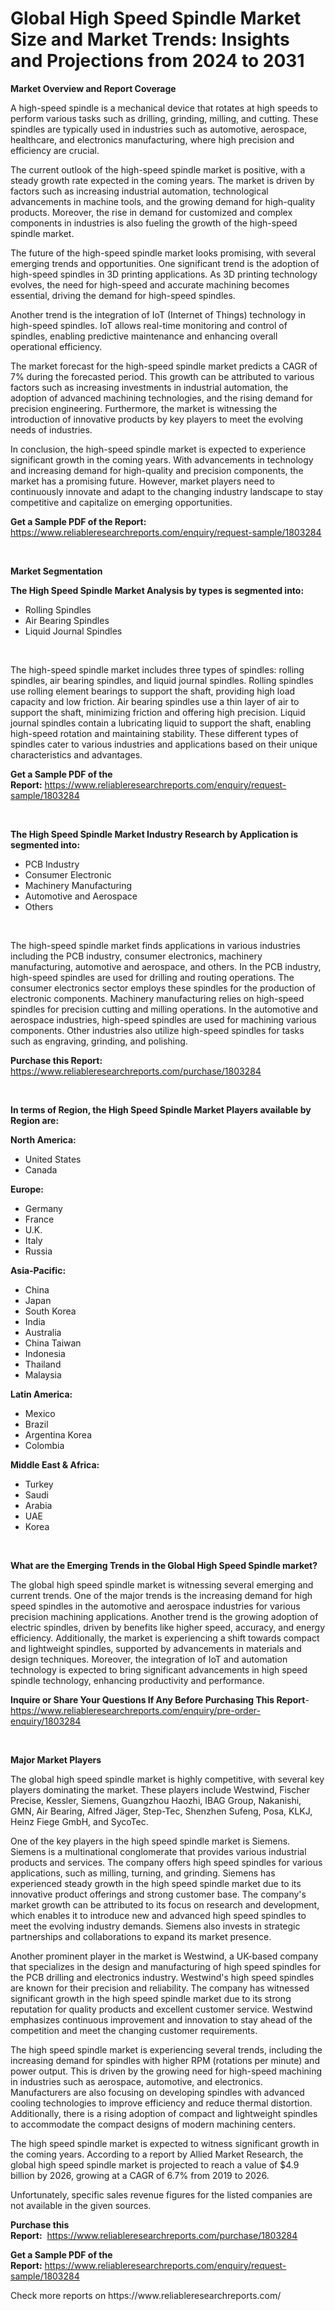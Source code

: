 <p><h1>Global High Speed Spindle Market Size and Market Trends: Insights and Projections from 2024 to 2031</h1></p><p><strong>Market Overview and Report Coverage</strong></p>
<p><p>A high-speed spindle is a mechanical device that rotates at high speeds to perform various tasks such as drilling, grinding, milling, and cutting. These spindles are typically used in industries such as automotive, aerospace, healthcare, and electronics manufacturing, where high precision and efficiency are crucial.</p><p>The current outlook of the high-speed spindle market is positive, with a steady growth rate expected in the coming years. The market is driven by factors such as increasing industrial automation, technological advancements in machine tools, and the growing demand for high-quality products. Moreover, the rise in demand for customized and complex components in industries is also fueling the growth of the high-speed spindle market.</p><p>The future of the high-speed spindle market looks promising, with several emerging trends and opportunities. One significant trend is the adoption of high-speed spindles in 3D printing applications. As 3D printing technology evolves, the need for high-speed and accurate machining becomes essential, driving the demand for high-speed spindles.</p><p>Another trend is the integration of IoT (Internet of Things) technology in high-speed spindles. IoT allows real-time monitoring and control of spindles, enabling predictive maintenance and enhancing overall operational efficiency.</p><p>The market forecast for the high-speed spindle market predicts a CAGR of 7% during the forecasted period. This growth can be attributed to various factors such as increasing investments in industrial automation, the adoption of advanced machining technologies, and the rising demand for precision engineering. Furthermore, the market is witnessing the introduction of innovative products by key players to meet the evolving needs of industries.</p><p>In conclusion, the high-speed spindle market is expected to experience significant growth in the coming years. With advancements in technology and increasing demand for high-quality and precision components, the market has a promising future. However, market players need to continuously innovate and adapt to the changing industry landscape to stay competitive and capitalize on emerging opportunities.</p></p>
<p><strong>Get a Sample PDF of the Report:</strong> <a href="https://www.reliableresearchreports.com/enquiry/request-sample/1803284">https://www.reliableresearchreports.com/enquiry/request-sample/1803284</a></p>
<p>&nbsp;</p>
<p><strong>Market Segmentation</strong></p>
<p><strong>The High Speed Spindle Market Analysis by types is segmented into:</strong></p>
<p><ul><li>Rolling Spindles</li><li>Air Bearing Spindles</li><li>Liquid Journal Spindles</li></ul></p>
<p>&nbsp;</p>
<p><p>The high-speed spindle market includes three types of spindles: rolling spindles, air bearing spindles, and liquid journal spindles. Rolling spindles use rolling element bearings to support the shaft, providing high load capacity and low friction. Air bearing spindles use a thin layer of air to support the shaft, minimizing friction and offering high precision. Liquid journal spindles contain a lubricating liquid to support the shaft, enabling high-speed rotation and maintaining stability. These different types of spindles cater to various industries and applications based on their unique characteristics and advantages.</p></p>
<p><strong>Get a Sample PDF of the Report:</strong>&nbsp;<a href="https://www.reliableresearchreports.com/enquiry/request-sample/1803284">https://www.reliableresearchreports.com/enquiry/request-sample/1803284</a></p>
<p>&nbsp;</p>
<p><strong>The High Speed Spindle Market Industry Research by Application is segmented into:</strong></p>
<p><ul><li>PCB Industry</li><li>Consumer Electronic</li><li>Machinery Manufacturing</li><li>Automotive and Aerospace</li><li>Others</li></ul></p>
<p>&nbsp;</p>
<p><p>The high-speed spindle market finds applications in various industries including the PCB industry, consumer electronics, machinery manufacturing, automotive and aerospace, and others. In the PCB industry, high-speed spindles are used for drilling and routing operations. The consumer electronics sector employs these spindles for the production of electronic components. Machinery manufacturing relies on high-speed spindles for precision cutting and milling operations. In the automotive and aerospace industries, high-speed spindles are used for machining various components. Other industries also utilize high-speed spindles for tasks such as engraving, grinding, and polishing.</p></p>
<p><strong>Purchase this Report:</strong>&nbsp; <a href="https://www.reliableresearchreports.com/purchase/1803284">https://www.reliableresearchreports.com/purchase/1803284</a></p>
<p>&nbsp;</p>
<p><strong>In terms of Region, the High Speed Spindle Market Players available by Region are:</strong></p>
<p>
    <p> <strong> North America: </strong>
        <ul>
            <li>United States</li>
            <li>Canada</li>
        </ul>
        </p> 
    <p> <strong> Europe: </strong>
        <ul>
            <li>Germany</li>
            <li>France</li>
            <li>U.K.</li>
            <li>Italy</li>
            <li>Russia</li>
        </ul>
        </p> 
    <p> <strong> Asia-Pacific: </strong>
        <ul>
            <li>China</li>
            <li>Japan</li>
            <li>South Korea</li>
            <li>India</li>
            <li>Australia</li>
            <li>China Taiwan</li>
            <li>Indonesia</li>
            <li>Thailand</li>
            <li>Malaysia</li>
        </ul>
        </p> 
    <p> <strong> Latin America: </strong>
        <ul>
            <li>Mexico</li>
            <li>Brazil</li>
            <li>Argentina Korea</li>
            <li>Colombia</li>
        </ul>
        </p> 
    <p> <strong> Middle East & Africa: </strong>
        <ul>
            <li>Turkey</li>
            <li>Saudi</li>
            <li>Arabia</li>
            <li>UAE</li>
            <li>Korea</li>
        </ul>
    </p>
    </p>
<p>&nbsp;</p>
<p><strong>What are the Emerging Trends in the Global High Speed Spindle market?</strong></p>
<p><p>The global high speed spindle market is witnessing several emerging and current trends. One of the major trends is the increasing demand for high speed spindles in the automotive and aerospace industries for various precision machining applications. Another trend is the growing adoption of electric spindles, driven by benefits like higher speed, accuracy, and energy efficiency. Additionally, the market is experiencing a shift towards compact and lightweight spindles, supported by advancements in materials and design techniques. Moreover, the integration of IoT and automation technology is expected to bring significant advancements in high speed spindle technology, enhancing productivity and performance.</p></p>
<p><strong>Inquire or Share Your Questions If Any Before Purchasing This Report</strong>- <a href="https://www.reliableresearchreports.com/enquiry/pre-order-enquiry/1803284">https://www.reliableresearchreports.com/enquiry/pre-order-enquiry/1803284</a></p>
<p>&nbsp;</p>
<p><strong>Major Market Players</strong></p>
<p><p>The global high speed spindle market is highly competitive, with several key players dominating the market. These players include Westwind, Fischer Precise, Kessler, Siemens, Guangzhou Haozhi, IBAG Group, Nakanishi, GMN, Air Bearing, Alfred Jäger, Step-Tec, Shenzhen Sufeng, Posa, KLKJ, Heinz Fiege GmbH, and SycoTec.</p><p>One of the key players in the high speed spindle market is Siemens. Siemens is a multinational conglomerate that provides various industrial products and services. The company offers high speed spindles for various applications, such as milling, turning, and grinding. Siemens has experienced steady growth in the high speed spindle market due to its innovative product offerings and strong customer base. The company's market growth can be attributed to its focus on research and development, which enables it to introduce new and advanced high speed spindles to meet the evolving industry demands. Siemens also invests in strategic partnerships and collaborations to expand its market presence.</p><p>Another prominent player in the market is Westwind, a UK-based company that specializes in the design and manufacturing of high speed spindles for the PCB drilling and electronics industry. Westwind's high speed spindles are known for their precision and reliability. The company has witnessed significant growth in the high speed spindle market due to its strong reputation for quality products and excellent customer service. Westwind emphasizes continuous improvement and innovation to stay ahead of the competition and meet the changing customer requirements.</p><p>The high speed spindle market is experiencing several trends, including the increasing demand for spindles with higher RPM (rotations per minute) and power output. This is driven by the growing need for high-speed machining in industries such as aerospace, automotive, and electronics. Manufacturers are also focusing on developing spindles with advanced cooling technologies to improve efficiency and reduce thermal distortion. Additionally, there is a rising adoption of compact and lightweight spindles to accommodate the compact designs of modern machining centers. </p><p>The high speed spindle market is expected to witness significant growth in the coming years. According to a report by Allied Market Research, the global high speed spindle market is projected to reach a value of $4.9 billion by 2026, growing at a CAGR of 6.7% from 2019 to 2026.</p><p>Unfortunately, specific sales revenue figures for the listed companies are not available in the given sources.</p></p>
<p><strong>Purchase this Report:</strong>&nbsp;&nbsp;<a href="https://www.reliableresearchreports.com/purchase/1803284">https://www.reliableresearchreports.com/purchase/1803284</a></p>
<p></p>
<p><strong>Get a Sample PDF of the Report:</strong>&nbsp;<a href="https://www.reliableresearchreports.com/enquiry/request-sample/1803284">https://www.reliableresearchreports.com/enquiry/request-sample/1803284</a></p>
<p>Check more reports on https://www.reliableresearchreports.com/</p>